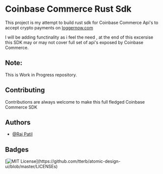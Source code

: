 # Coinbase Commerce Rust Sdk

This project is my attempt to build rust sdk for Coinbase Commerce Api's to accept crypto payments on [loggernow.com](loggernow.com)

I will be adding functinality as i feel the need , at the end of this excersise this SDK may or may not cover full set of api's exposed by Coinbase Commerce.


## Note: 
This is Work in Progress repository.


## Contributing

Contributions are always welcome to make this full fledged Coinbase Commerce SDK



## Authors

- [@Raj Patil](https://www.github.com/OutOfBoundCats)



## Badges

[![MIT License](https://img.shields.io/apm/l/atomic-design-ui.svg?)](https://github.com/tterb/atomic-design-ui/blob/master/LICENSEs)

